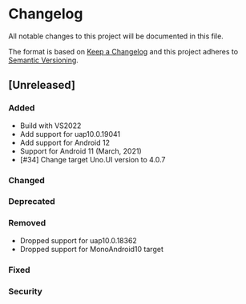 # Changelog
All notable changes to this project will be documented in this file.

The format is based on [Keep a Changelog](http://keepachangelog.com/en/1.0.0/)
and this project adheres to [Semantic Versioning](http://semver.org/spec/v2.0.0.html).

## [Unreleased]

### Added
* Build with VS2022
* Add support for uap10.0.19041
* Add support for Android 12
* Support for Android 11 (March, 2021)
* [#34] Change target Uno.UI version to 4.0.7

### Changed

### Deprecated

### Removed
* Dropped support for uap10.0.18362
* Dropped support for MonoAndroid10 target

### Fixed

### Security
